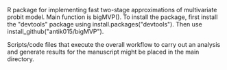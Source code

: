 R package for implementing fast two-stage approximations of multivariate probit model. Main function is bigMVP(). To install the package, first install the "devtools" package using install.packages("devtools"). Then use install_github("antik015/bigMVP").

Scripts/code files that execute the overall workflow to carry out an analysis and generate results for the manuscript might be placed in the main directory.
